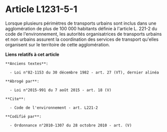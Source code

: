 # Article L1231-5-1

Lorsque plusieurs périmètres de transports urbains sont inclus dans une agglomération de plus de 100 000 habitants définie à
l'article L. 221-2 du code de l'environnement, les autorités organisatrices de transports urbains et non urbains assurent la
coordination des services de transport qu'elles organisent sur le territoire de cette agglomération.

**Liens relatifs à cet article**

	**Anciens textes**:

	  - Loi n°82-1153 du 30 décembre 1982 - art. 27 (VT), dernier alinéa

	**Abrogé par**:

	  - Loi n°2015-991 du 7 août 2015 - art. 18 (V)

	**Cite**:

	  - Code de l'environnement - art. L221-2

	**Codifié par**:

	  - Ordonnance n°2010-1307 du 28 octobre 2010 - art. (V)
